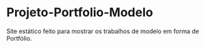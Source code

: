 # Projeto-Portfolio-Modelo
Site estático feito para  mostrar os trabalhos de modelo em forma de Portfólio.
